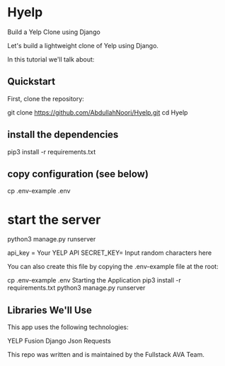 # Hyelp
Build a Yelp Clone using Django

Let's build a lightweight clone of Yelp using Django.

In this tutorial we'll talk about:

## Quickstart
First, clone the repository:

git clone https://github.com/AbdullahNoori/Hyelp.git 
cd Hyelp

## install the dependencies
pip3 install -r requirements.txt

## copy configuration (see below)
cp .env-example .env

# start the server
python3 manage.py runserver

api_key = Your YELP API
SECRET_KEY= Input random characters here

You can also create this file by copying the .env-example file at the root:

cp .env-example .env
Starting the Application
pip3 install -r requirements.txt
python3 manage.py runserver

## Libraries We'll Use
This app uses the following technologies:

YELP Fusion
Django
Json
Requests


This repo was written and is maintained by the Fullstack AVA Team. 



